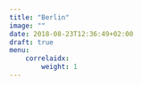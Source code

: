 ```yaml
---
title: "Berlin"
image: ""
date: 2018-08-23T12:36:49+02:00
draft: true
menu: 
    correlaidx:
        weight: 1
---
```


